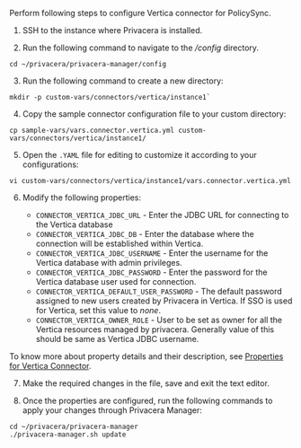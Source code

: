 Perform following steps to configure Vertica connector for PolicySync.

1.  SSH to the instance where Privacera is installed.

2.  Run the following command to navigate to the */config* directory.
```shell
cd ~/privacera/privacera-manager/config
```

3. Run the following command to create a new directory:
```shell
mkdir -p custom-vars/connectors/vertica/instance1`
```

4. Copy the sample connector configuration file to your custom directory:
```shell
cp sample-vars/vars.connector.vertica.yml custom-vars/connectors/vertica/instance1/
```

5. Open the `.YAML` file for editing to customize it according to your configurations:
```shell
vi custom-vars/connectors/vertica/instance1/vars.connector.vertica.yml
```

6. Modify the following properties:

   - `CONNECTOR_VERTICA_JDBC_URL` - Enter the JDBC URL for connecting to the Vertica database
   - `CONNECTOR_VERTICA_JDBC_DB` - Enter the database where the connection will be established within Vertica.
   - `CONNECTOR_VERTICA_JDBC_USERNAME` - Enter the username for the Vertica database with admin privileges.
   - `CONNECTOR_VERTICA_JDBC_PASSWORD` - Enter the password for the Vertica database user used for connection.
   - `CONNECTOR_VERTICA_DEFAULT_USER_PASSWORD` - The default password assigned to new users created by Privacera in Vertica. If SSO is used for Vertica, set this value to *none*.
   - `CONNECTOR_VERTICA_OWNER_ROLE` - User to be set as owner for all the Vertica resources managed by privacera. Generally value of this should be same as Vertica JDBC username.

 To know more about property details and their description, see [Properties for
Vertica Connector](properties-for-vertica-connector.html "Properties for
Vertica Connector").

7. Make the required changes in the file, save and exit the text editor.

8. Once the properties are configured, run the following commands to apply your changes through Privacera Manager:
```shell
cd ~/privacera/privacera-manager
./privacera-manager.sh update
```
